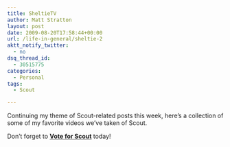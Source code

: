 ```yaml
---
title: SheltieTV
author: Matt Stratton
layout: post
date: 2009-08-20T17:58:44+00:00
url: /life-in-general/sheltie-2
aktt_notify_twitter:
  - no
dsq_thread_id:
  - 30515775
categories:
  - Personal
tags:
  - Scout

---
```

Continuing my theme of Scout-related posts this week, here&#8217;s a collection of some of my favorite videos we&#8217;ve taken of Scout.







Don&#8217;t forget to <a href="https://bit.ly/7lLK5" target="_blank"><strong>Vote for Scout</strong></a> today!